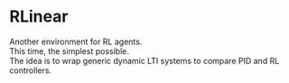 # RLinear

Another environment for RL agents.    
This time, the simplest possible.   
The idea is to wrap generic dynamic LTI systems to compare PID and RL controllers.    
